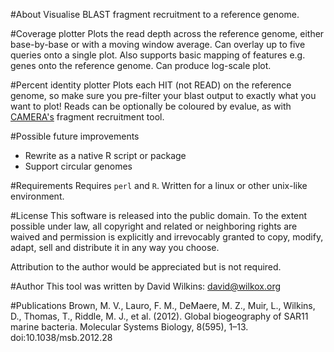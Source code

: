 #About
Visualise BLAST fragment recruitment to a reference genome. 

#Coverage plotter
Plots the read depth across the reference genome, either base-by-base or with a moving window average. Can overlay up to five queries onto a single plot. Also supports basic mapping of features e.g. genes onto the reference genome. Can produce log-scale plot.

#Percent identity plotter
Plots each HIT (not READ) on the reference genome, so make sure you pre-filter your blast output to exactly what you want to plot! Reads can be optionally be coloured by evalue, as with [CAMERA's](http://camera.calit2.net/) fragment recruitment tool.

#Possible future improvements
- Rewrite as a native R script or package
- Support circular genomes

#Requirements
Requires `perl` and `R`. Written for a linux or other unix-like environment.

#License
This software is released into the public domain. To the extent possible under law, all copyright and related or neighboring rights are waived and permission is explicitly and irrevocably granted to copy, modify, adapt, sell and distribute it in any way you choose.

Attribution to the author would be appreciated but is not required.

#Author
This tool was written by David Wilkins: david@wilkox.org

#Publications
Brown, M. V., Lauro, F. M., DeMaere, M. Z., Muir, L., Wilkins, D., Thomas, T., Riddle, M. J., et al. (2012). Global biogeography of SAR11 marine bacteria. Molecular Systems Biology, 8(595), 1–13. doi:10.1038/msb.2012.28
